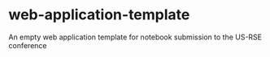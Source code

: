 # web-application-template
An empty web application template for notebook submission to the US-RSE conference
